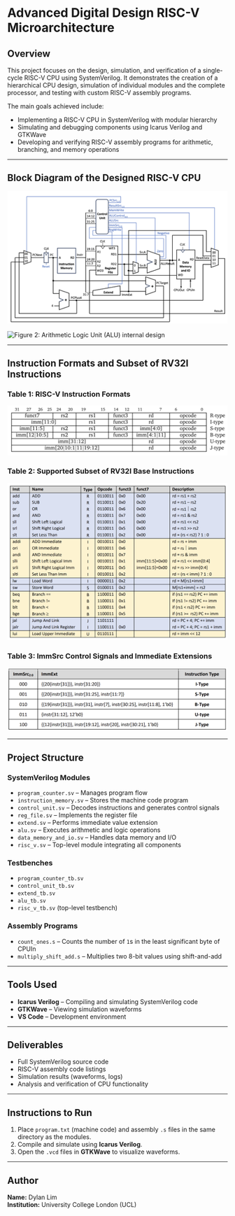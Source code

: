 # Advanced Digital Design RISC-V Microarchitecture

## Overview  
This project focuses on the design, simulation, and verification of a single-cycle RISC-V CPU using SystemVerilog. It demonstrates the creation of a hierarchical CPU design, simulation of individual modules and the complete processor, and testing with custom RISC-V assembly programs.  

The main goals achieved include:  
- Implementing a RISC-V CPU in SystemVerilog with modular hierarchy  
- Simulating and debugging components using Icarus Verilog and GTKWave  
- Developing and verifying RISC-V assembly programs for arithmetic, branching, and memory operations  

---

## Block Diagram of the Designed RISC-V CPU  

![Figure 1: Block diagram of the designed RISC-V CPU](RISC-V_Microarchitecture.png)  

![Figure 2: Arithmetic Logic Unit (ALU) internal design](Architecture_Logic_Unit.png)  

---

## Instruction Formats and Subset of RV32I Instructions  

### Table 1: RISC-V Instruction Formats  
![Table 1](RISC-V_Instruction_Formats.png)  

### Table 2: Supported Subset of RV32I Base Instructions  
![Table 2](Subset_of_RV32I_Base_Instructions.png)  

### Table 3: ImmSrc Control Signals and Immediate Extensions  
![Table 3](ImmSrc_and_Immediate_Extend_Values.png)  

---

## Project Structure  

### SystemVerilog Modules  
- `program_counter.sv` – Manages program flow  
- `instruction_memory.sv` – Stores the machine code program  
- `control_unit.sv` – Decodes instructions and generates control signals  
- `reg_file.sv` – Implements the register file  
- `extend.sv` – Performs immediate value extension  
- `alu.sv` – Executes arithmetic and logic operations  
- `data_memory_and_io.sv` – Handles data memory and I/O  
- `risc_v.sv` – Top-level module integrating all components  

### Testbenches  
- `program_counter_tb.sv`  
- `control_unit_tb.sv`  
- `extend_tb.sv`  
- `alu_tb.sv`  
- `risc_v_tb.sv` (top-level testbench)  

### Assembly Programs  
- `count_ones.s` – Counts the number of `1`s in the least significant byte of CPUIn  
- `multiply_shift_add.s` – Multiplies two 8-bit values using shift-and-add  

---

## Tools Used  
- **Icarus Verilog** – Compiling and simulating SystemVerilog code  
- **GTKWave** – Viewing simulation waveforms  
- **VS Code** – Development environment  

---

## Deliverables  
- Full SystemVerilog source code  
- RISC-V assembly code listings  
- Simulation results (waveforms, logs)  
- Analysis and verification of CPU functionality  

---

## Instructions to Run  
1. Place `program.txt` (machine code) and assembly `.s` files in the same directory as the modules.  
2. Compile and simulate using **Icarus Verilog**.  
3. Open the `.vcd` files in **GTKWave** to visualize waveforms.  

---

## Author  
**Name:** Dylan Lim  
**Institution:** University College London (UCL)  
